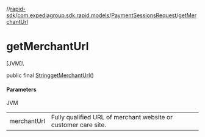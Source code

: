 //[rapid-sdk](../../../index.md)/[com.expediagroup.sdk.rapid.models](../index.md)/[PaymentSessionsRequest](index.md)/[getMerchantUrl](get-merchant-url.md)

# getMerchantUrl

[JVM]\

public final [String](https://docs.oracle.com/javase/8/docs/api/java/lang/String.html)[getMerchantUrl](get-merchant-url.md)()

#### Parameters

JVM

| | |
|---|---|
| merchantUrl | Fully qualified URL of merchant website or customer care site. |
